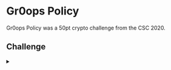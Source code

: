 <H1>Gr0ops Policy</H1>
<p></p>
Gr0ops Policy was a 50pt crypto challenge from the CSC 2020.
<p></p>
<H2>Challenge</H2>
<details>
    <summary></summary>
<p></p>
You discovered the enemy has established persistence by installing a
scheduled task on your systems with Group Policy.  Within the Group Policy you've
discovered a rogue administrative account, can you determine the password for the
rogue admin account?
<p></p>
Challenge File: <a href="https://drive.google.com/file/d/13BAVdu-6Iqdqn7LzJDxwGP1lo1kxXGgN/view?usp=sharing" rel="nofollow">Google Drive</a>
<p></p>
<details>
    <summary>Walkthrough</summary>
<p></p>

</details>
</details>